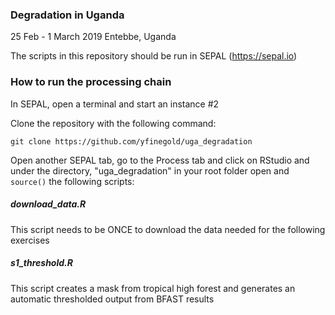 ### Degradation in Uganda

25 Feb - 1 March 2019
Entebbe, Uganda

The scripts in this repository should be run in SEPAL (https://sepal.io)

### How to run the processing chain
In SEPAL, open a terminal and start an instance #2

Clone the repository with the following command:

``` git clone https://github.com/yfinegold/uga_degradation ```

Open another SEPAL tab, go to the Process tab and click on RStudio and under the directory, "uga_degradation" in your root folder open and ``` source()``` the following scripts:

##### download_data.R
This script needs to be ONCE to download the data needed for the following exercises 

##### s1_threshold.R
This script creates a mask from tropical high forest and generates an automatic thresholded output from BFAST results
